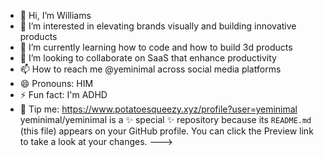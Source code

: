 - 👋 Hi, I’m Williams
- 👀 I’m interested in elevating brands visually and building innovative products
- 🌱 I’m currently learning how to code and how to build 3d products
- 💞️ I’m looking to collaborate on SaaS that enhance productivity
- 📫 How to reach me @yeminimal across social media platforms
- 😄 Pronouns: HIM
- ⚡ Fun fact: I'm ADHD
- 💸 Tip me: https://www.potatoesqueezy.xyz/profile?user=yeminimal
yeminimal/yeminimal is a ✨ special ✨ repository because its `README.md` (this file) appears on your GitHub profile.
You can click the Preview link to take a look at your changes.
--->

